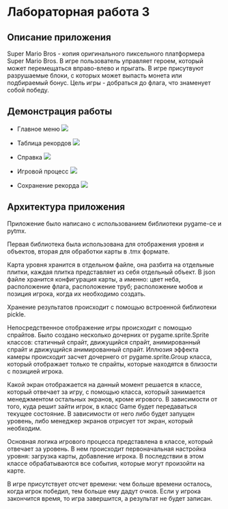 # Лабораторная работа 3

## Описание приложения

Super Mario Bros - копия оригинального пиксельного платформера Super Mario Bros. В игре пользователь управляет героем, который может перемещаться вправо-влево и прыгать. В игре присутвуют разрушаемые блоки, с которых может выпасть монета или подбираемый бонус. Цель игры - добраться до флага, что знаменует собой победу.

## Демонстрация работы

- Главное меню
![](https://github.com/oden73/ppois-2-2024/blob/%D0%9A%D0%B0%D1%80%D0%BF%D1%83%D0%BA_%D0%9C%D0%B0%D0%BA%D1%81%D0%B8%D0%BC_%D0%92%D0%B8%D1%82%D0%B0%D0%BB%D1%8C%D0%B5%D0%B2%D0%B8%D1%87/lw3/report_img/main_menu.png)

- Таблица рекордов
![](https://github.com/oden73/ppois-2-2024/blob/%D0%9A%D0%B0%D1%80%D0%BF%D1%83%D0%BA_%D0%9C%D0%B0%D0%BA%D1%81%D0%B8%D0%BC_%D0%92%D0%B8%D1%82%D0%B0%D0%BB%D1%8C%D0%B5%D0%B2%D0%B8%D1%87/lw3/report_img/scoreboard.png)

- Справка
![](https://github.com/oden73/ppois-2-2024/blob/%D0%9A%D0%B0%D1%80%D0%BF%D1%83%D0%BA_%D0%9C%D0%B0%D0%BA%D1%81%D0%B8%D0%BC_%D0%92%D0%B8%D1%82%D0%B0%D0%BB%D1%8C%D0%B5%D0%B2%D0%B8%D1%87/lw3/report_img/reference.png)

- Игровой процесс
![](https://github.com/oden73/ppois-2-2024/blob/%D0%9A%D0%B0%D1%80%D0%BF%D1%83%D0%BA_%D0%9C%D0%B0%D0%BA%D1%81%D0%B8%D0%BC_%D0%92%D0%B8%D1%82%D0%B0%D0%BB%D1%8C%D0%B5%D0%B2%D0%B8%D1%87/lw3/report_img/game.png)

- Сохранение рекорда
![](https://github.com/oden73/ppois-2-2024/blob/%D0%9A%D0%B0%D1%80%D0%BF%D1%83%D0%BA_%D0%9C%D0%B0%D0%BA%D1%81%D0%B8%D0%BC_%D0%92%D0%B8%D1%82%D0%B0%D0%BB%D1%8C%D0%B5%D0%B2%D0%B8%D1%87/lw3/report_img/new_record.png)

## Архитектура приложения

Приложение было написано с использованием библиотеки pygame-ce и pytmx.

Первая библиотека была использована для отображения уровня и объектов, вторая для обработки карты в .tmx формате. 

Карта уровня хранится в отдельном файле, она разбита на отдельные плитки, каждая плитка представляет из себя отдельный объект. В json файле хранится конфигурация карты, а именно: цвет неба, расположение флага, расположение труб; расположение мобов и позиция игрока, когда их необходимо создать.   

Хранение результатов происходит с помощью встроенной библиотеки pickle.

Непосредственное отображение игры происходит с помощью спрайтов. Было создано несколько дочерних от pygame.sprite.Sprite классов: статичный спрайт, движущийся спрайт, анимированный спрайт и движущийся анимированный спрайт. Иллюзия эффекта камеры происходит засчет дочернего от pygame.sprite.Group класса, который отображает только те спрайты, которые находятся в близости с позицией игрока. 

Какой экран отображается на данный момент решается в классе, который отвечает за игру, с помощью класса, который занимается менеджментом остальных экранов, кроме игрового. В зависимости от того, куда решит зайти игрок, в класс Game будет передаваться текущее состояние. В зависимости от него либо будет запущен уровень, либо менеджер экранов отрисует тот экран, который необходим.

Основная логика игрового процесса представлена в классе, который отвечает за уровень. В нем происходит первоначальная настройка уровня: загрузка карты, добавление игрока. В последствии в этом классе обрабатываются все события, которые могут произойти на карте. 

В игре присутствует отсчет времени: чем больше времени осталось, когда игрок победил, тем больше ему дадут очков. Если у игрока закончится время, то игра завершится, а результат не будет записан.
